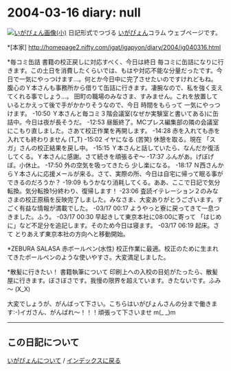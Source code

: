 2004-03-16 diary: null
=====================================================================================================
[![いがぴょん画像(小)](https://igapyon.github.io/diary/images/iga200306s.jpg "いがぴょん")](https://igapyon.github.io/diary/memo/memoigapyon.html) 日記形式でつづる [いがぴょん](https://igapyon.github.io/diary/memo/memoigapyon.html)コラム ウェブページです。

*[本家]
http://homepage2.nifty.com/igat/igapyon/diary/2004/ig040316.html

*毎コミ缶詰
書籍の校正戻しに対応すべく、今日は終日 毎コミに缶詰になりに行きます。この土日を消費したくらいでは、もはや対応不能な分量だったです。今日で一気にやっつけます…。何とか今日中に完了させたいのですけれどもね。
腹心のＹ本さんも事務所から借りて缶詰に行きます。凄腕なので、私を強く支えてくれる事でしょう…。
田町の職場のみなさま、すみません。これを放置しているとかえって後で手がかかりそうなので、今日 時間をもらって 一気にやっつけます。 
-10:50 Ｙ本さんと毎コミ３階会議室(なぜか実験室と書いてある)に缶詰中。今日は夜が長そうだ。
-12:53 昼飯終了。MCプレス編集部の隣の会議室にこもり直しました。さあて校正作業を再開します。
-14:28 赤を入れても赤を入れても終わりません (T_T)
-15:02 イヤになる (苦笑) 休憩を取る。現在 「スガ」さんの校正結果を戻し中。
-15:15 Ｙ本さんと話していたら、なんだか復活してくる。Ｙ本さんに感謝。さて続きを頑張るぞ～
-17:37 ふんがあ。げぼげぼ。小休止。
-17:50 外の空気を吸ってきたら 少し楽になる。
-18:17 Ｎ西さんからＹ本さんに応援メールが来る。さて、実際の所、今日は自宅に帰って眠る事ができるのだろうか？
-19:09 もうかなり消耗してくる。ああ、ここで日記で気分転換。気分転換1分終わり、復帰します！
-23:06 査読イテレーション２のみなさまの校正原稿を反映完了しました。みなさま、大変ありがとうございます。すごく有益な情報が満載でした。
-03/17 00:17 ようやっと寮に戻ってきて一息つきました。ふう。
-03/17 00:30 早起きして東京本社に08:00に寄って 「はじめに」など不足分を追記します。そのため今日は寝ます。
-03/17 06:19 起床。さて とりあえず東京本社の方向へと移動開始。

*ZEBURA SALASA 赤ボールペン(水性)
校正作業に最適。校正のために生まれてきたボールペンのような使いやすさ。大変満足しました。

*散髪に行きたい！
書籍執筆について 印刷上への入校の目処がたったら、散髪屋に行きます。ぼさぼさです。我慢の限界を超えています。きたないです。ふみ～ (X_X)

大変でしょうが、がんばって下さい。こちらはいがぴょんさんの分まで働きます:-)イガさん、がんばれ～！！！頑張って下さいませ m(_ _)m


----------------------------------------------------------------------------------------------------

## この日記について
[いがぴょんについて](http://www.igapyon.jp/igapyon/diary/memo/memoigapyon.html) / [インデックスに戻る](https://igapyon.github.io/diary/idxall.html)

